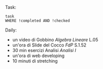 Task:
```dataview
task
WHERE !completed AND !checked
```
Daily:
- un video di Gobbino $Algebra \ Lineare$ L.05 
- un'ora di Slide del Cocco $FdP$ S.1.52
- 30 min esercizi Analisi $Analisi \ I$ 
-  un'ora di web developing 
- 10 minuti di stretching 